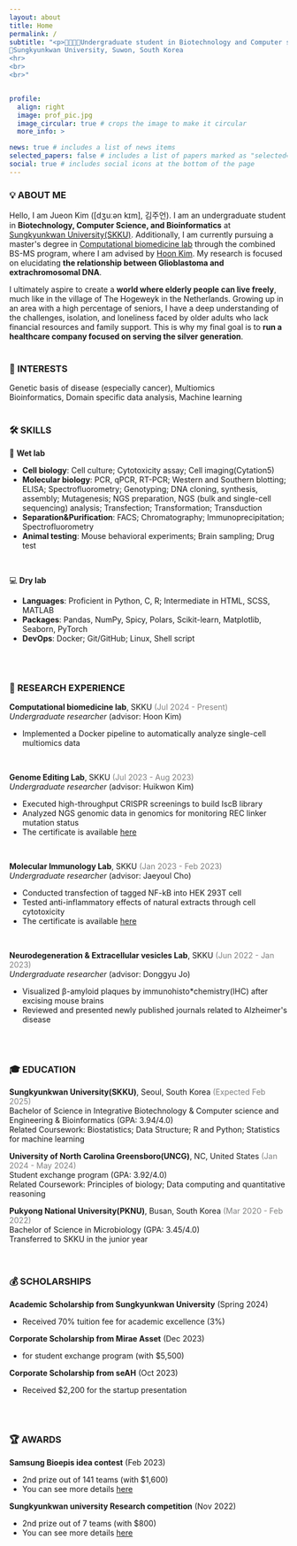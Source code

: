 ```yaml
---
layout: about
title: Home
permalink: /
subtitle: "<p>🧬👩🏻‍💻Undergraduate student in Biotechnology and Computer science</p>
📍Sungkyunkwan University, Suwon, South Korea   
<hr>
<br>
<br>"


profile:
  align: right
  image: prof_pic.jpg
  image_circular: true # crops the image to make it circular
  more_info: >

news: true # includes a list of news items
selected_papers: false # includes a list of papers marked as "selected={true}"
social: true # includes social icons at the bottom of the page
---
```



### 💡 ABOUT ME
Hello, I am Jueon Kim ([dʒuːən kɪm], 김주언). I am an undergraduate student in **Biotechnology, Computer Science, and Bioinformatics** at [Sungkyunkwan University(SKKU)](https://www.skku.edu/eng). Additionally, I am currently pursuing a master's degree in [Computational biomedicine lab](https://hoonbiolab.github.io) through the combined BS-MS program, where I am advised by [Hoon Kim](https://hoonbiolab.github.io/people/prof.kim/). My research is focused on elucidating **the relationship between Glioblastoma and extrachromosomal DNA**.

I ultimately aspire to create a **world where elderly people can live freely**, much like in the village of The Hogeweyk in the Netherlands. Growing up in an area with a high percentage of seniors, I have a deep understanding of the challenges, isolation, and loneliness faced by older adults who lack financial resources and family support. This is why my final goal is to **run a healthcare company focused on serving the silver generation**.
<br>
<br>

### 🎯 INTERESTS
Genetic basis of disease (especially cancer), Multiomics   
Bioinformatics, Domain specific data analysis, Machine learning
<br>
<br>

### 🛠️ SKILLS
🧪 **Wet lab**
- **Cell biology**: Cell culture; Cytotoxicity assay; Cell imaging(Cytation5)
- **Molecular biology**: PCR, qPCR, RT-PCR; Western and Southern blotting; ELISA; Spectrofluorometry; Genotyping; DNA cloning, synthesis, assembly; Mutagenesis; NGS preparation, NGS (bulk and single-cell sequencing) analysis; Transfection; Transformation; Transduction
- **Separation&Purification**: FACS; Chromatography; Immunoprecipitation; Spectrofluorometry
- **Animal testing**: Mouse behavioral experiments; Brain sampling; Drug test
<br>

💻 **Dry lab**
- **Languages**: Proficient in Python, C, R; Intermediate in HTML, SCSS, MATLAB
- **Packages**: Pandas, NumPy, Spicy, Polars, Scikit-learn, Matplotlib, Seaborn, PyTorch
- **DevOps**: Docker; Git/GitHub; Linux, Shell script
<br>
<br>

### 📑 RESEARCH EXPERIENCE
**Computational biomedicine lab**, SKKU <span style="color: gray;">(Jul 2024 - Present)</span>   
*Undergraduate researcher* (advisor: Hoon Kim)   
- Implemented a Docker pipeline to automatically analyze single-cell multiomics data
<br>

**Genome Editing Lab**, SKKU <span style="color: gray;">(Jul 2023 - Aug 2023)</span>   
*Undergraduate researcher* (advisor: Huikwon Kim)
- Executed high-throughput CRISPR screenings to build IscB library
- Analyzed NGS genomic data in genomics for monitoring REC linker mutation status
- The certificate is available [here](https://jue0nkim.github.io/jue0nkim.github.io/assets/img/kim_urp)
<br>

**Molecular Immunology Lab**, SKKU <span style="color: gray;">(Jan 2023 - Feb 2023)</span>   
*Undergraduate researcher* (advisor: Jaeyoul Cho)
- Conducted transfection of tagged NF-kB into HEK 293T cell
- Tested anti-inflammatory effects of natural extracts through cell cytotoxicity
- The certificate is available [here](https://jue0nkim.github.io/jue0nkim.github.io/assets/img/cho_urp)
<br>

**Neurodegeneration & Extracellular vesicles Lab**, SKKU <span style="color: gray;">(Jun 2022 - Jan 2023)</span>   	 
*Undergraduate researcher* (advisor: Donggyu Jo)
- Visualized β-amyloid plaques by immunohisto*chemistry(IHC) after excising mouse brains
- Reviewed and presented newly published journals related to Alzheimer's disease
<br>
<br>

### 🎓 EDUCATION
**Sungkyunkwan University(SKKU)**, Seoul, South Korea <span style="color: gray;">(Expected Feb 2025)</span>	  
  Bachelor of Science in Integrative Biotechnology & Computer science and Engineering & Bioinformatics (GPA: 3.94/4.0)   
  Related Coursework: Biostatistics; Data Structure; R and Python; Statistics for machine learning

**University of North Carolina Greensboro(UNCG)**, NC, United States <span style="color: gray;">(Jan 2024 - May 2024)</span>	  
  Student exchange program (GPA: 3.92/4.0)    
  Related Coursework: Principles of biology; Data computing and quantitative reasoning

**Pukyong National University(PKNU)**, Busan, South Korea <span style="color: gray;">(Mar 2020 - Feb 2022)</span>	  
  Bachelor of Science in Microbiology (GPA: 3.45/4.0)   
  Transferred to SKKU in the junior year   
<br>
<br>

### 💰 SCHOLARSHIPS
**Academic Scholarship from Sungkyunkwan University** (Spring 2024)
- Received 70% tuition fee for academic excellence (3%)   

**Corporate Scholarship from Mirae Asset** (Dec 2023)
- for student exchange program (with $5,500)   

**Corporate Scholarship from seAH** (Oct 2023)
- Received $2,200 for the startup presentation

<br>
<br>

### 🏆 AWARDS
**Samsung Bioepis idea contest** (Feb 2023)
- 2nd prize out of 141 teams (with $1,600)   
- You can see more details [here](https://jue0nkim.github.io/projects/1_project/)

**Sungkyunkwan university Research competition** (Nov 2022)
- 2nd prize out of 7 teams (with $800)  
- You can see more details [here](https://jue0nkim.github.io/projects/2_project/)

